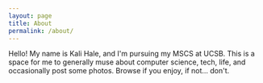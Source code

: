 ```yaml
---
layout: page
title: About
permalink: /about/
---
```


Hello! My name is Kali Hale, and I'm pursuing my MSCS at UCSB. This is a space for me to generally muse about 
computer science, tech, life, and occasionally post some photos. Browse if you enjoy, if not... don't.
